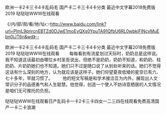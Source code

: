 欧洲一卡2卡三卡4卡乱码毛
国产卡二卡三卡4卡分类
最近中文字幕2018免费版2019
哒哒哒WWW在线观看


《/内/部/观/看/地/址👉http://www.baidu.com/link?url=PImL9pnrcnEBTZd0DJwE1moEyQXs0YpuTA91QfbU6RL0wbkiFlNcvMuEbn0iJT6n&wd》--

欧洲一卡2卡三卡4卡乱码毛
国产卡二卡三卡4卡分类
最近中文字幕2018免费版2019
哒哒哒WWW在线观看
　　每每看到有流星划过天际时，奶奶总是这样说。我不知道这话最初由哪位乡村圣哲说出，但绝不是奶奶，奶奶不知道，和奶奶、柱奶奶、片奶奶她们也不知道。她们只不过是随口说了从别处听来的话。她们不觉得这话有什么深刻的地方，认为就应该是这样子。她们仰望夏夜低矮的星空已有六、七十多年，早就习惯了。
　　他的短文写稿是和学术接洽互为内外，展现出人文常识分子的品德勇气和人生聪慧。他觉得，创造一个使人不妨诗意栖居的人文情况是咱们无可推托的负担。





哒哒哒WWW在线观看日产乱码卡一卡2卡三卡四女一二三四在线观看免费高清国产一卡二卡浪潮
